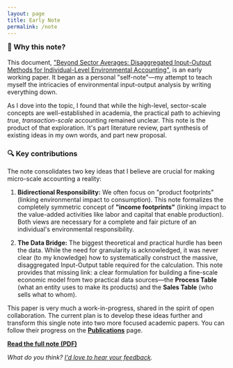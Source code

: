 ```yaml
---
layout: page
title: Early Note
permalink: /note
---
```


<div class="highlight-box">
  <h3 style="margin-top: 0;">📌 Why this note?</h3>
  <p>
    This document, <a href="/assets/pdf/note_v1.1.pdf">"Beyond Sector Averages: Disaggregated Input-Output Methods for Individual-Level Environmental Accounting"</a>, is an early working paper. It began as a personal "self-note"—my attempt to teach myself the intricacies of environmental input-output analysis by writing everything down.
  </p>
  <p>
    As I dove into the topic, I found that while the high-level, sector-scale concepts are well-established in academia, the practical path to achieving <em>true</em>, <em>transaction-scale</em> accounting remained unclear. This note is the product of that exploration. It's part literature review, part synthesis of existing ideas in my own words, and part new proposal.
  </p>
</div>



### 🔍 Key contributions

The note consolidates two key ideas that I believe are crucial for making micro-scale accounting a reality:

1. **Bidirectional Responsibility:** We often focus on "product footprints" (linking environmental impact to consumption). This note formalizes the completely symmetric concept of **"income footprints"** (linking impact to the value-added activities like labor and capital that enable production). Both views are necessary for a complete and fair picture of an individual's environmental responsibility.
    
2. **The Data Bridge:** The biggest theoretical and practical hurdle has been the data. While the need for granularity is acknowledged, it was never clear (to my knowledge) how to systematically construct the massive, disaggregated Input-Output table required for the calculation. This note provides that missing link: a clear formulation for building a fine-scale economic model from two practical data sources—the **Process Table** (what an entity uses to make its products) and the **Sales Table** (who sells what to whom). 

This paper is very much a work-in-progress, shared in the spirit of open collaboration. The current plan is to develop these ideas further and transform this single note into two more focused academic papers. You can follow their progress on the **[Publications](/publications)** page. 

**[Read the full note (PDF)](/assets/pdf/note_v1.1.pdf)**


_What do you think? [I'd love to hear your feedback](https://tally.so/r/3qyvdO)._
